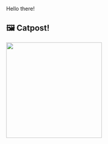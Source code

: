 Hello there!



## 🖼️ Catpost!

<sub>
    <img src="https://cdn2.thecatapi.com/images/db1.jpg" height="256">
</sub>

